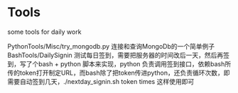 # Tools
some tools for daily work

PythonTools/Misc/try_mongodb.py  连接和查询MongoDb的一个简单例子
BashTools/DailySignin  测试每日签到，需要把服务器的时间改后一天，然后再签到，写了个bash + python 脚本来实现，python 负责调用签到接口，依赖bash所传的token打开制定URL，而bash除了把token传进python，还负责循环次数，即需要自动签到几天，./nextday_signin.sh token times 这样使用即可
